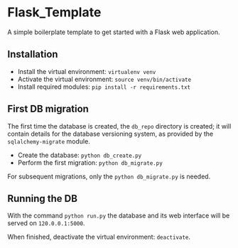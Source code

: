 # Flask_Template  

A simple boilerplate template to get started with a Flask web application.  

## Installation  

* Install the virtual environment: `virtualenv venv`  
* Activate the virtual environment: `source venv/bin/activate`  
* Install required modules: `pip install -r requirements.txt`  

## First DB migration  

The first time the database is created, the `db_repo` directory is created; it will contain details for the database versioning system, as provided by the `sqlalchemy-migrate` module.  

* Create the database: `python db_create.py`  
* Perform the first migration: `python db_migrate.py`  

For subsequent migrations, only the `python db_migrate.py` is needed.  

## Running the DB  
With the command `python run.py` the database and its web interface will be served on `120.0.0.1:5000`.    

When finished, deactivate the virtual environment: `deactivate`.  

